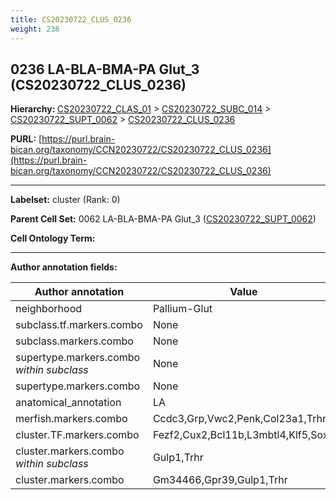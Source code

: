 ```yaml
---
title: CS20230722_CLUS_0236
weight: 236
---
```

## 0236 LA-BLA-BMA-PA Glut_3 (CS20230722_CLUS_0236)
<b>Hierarchy: </b>
[CS20230722_CLAS_01](../CS20230722_CLAS_01) >
[CS20230722_SUBC_014](../CS20230722_SUBC_014) >
[CS20230722_SUPT_0062](../CS20230722_SUPT_0062) >
[CS20230722_CLUS_0236](../CS20230722_CLUS_0236)

**PURL:** [https://purl.brain-bican.org/taxonomy/CCN20230722/CS20230722_CLUS_0236](https://purl.brain-bican.org/taxonomy/CCN20230722/CS20230722_CLUS_0236)

---


**Labelset:** cluster (Rank: 0)

**Parent Cell Set:** 0062 LA-BLA-BMA-PA Glut_3 ([CS20230722_SUPT_0062](../CS20230722_SUPT_0062))



**Cell Ontology Term:** 

[MARKER GENES.]: #


---

[TRANSFERRED ANNOTATIONS.]: #


[AUTHOR ANNOTATION FIELDS.]: #


**Author annotation fields:**

| Author annotation | Value |
|-------------------|-------|
|neighborhood|Pallium-Glut|
|subclass.tf.markers.combo|None|
|subclass.markers.combo|None|
|supertype.markers.combo _within subclass_|None|
|supertype.markers.combo|None|
|anatomical_annotation|LA|
|merfish.markers.combo|Ccdc3,Grp,Vwc2,Penk,Col23a1,Trhr|
|cluster.TF.markers.combo|Fezf2,Cux2,Bcl11b,L3mbtl4,Klf5,Sox8|
|cluster.markers.combo _within subclass_|Gulp1,Trhr|
|cluster.markers.combo|Gm34466,Gpr39,Gulp1,Trhr|
